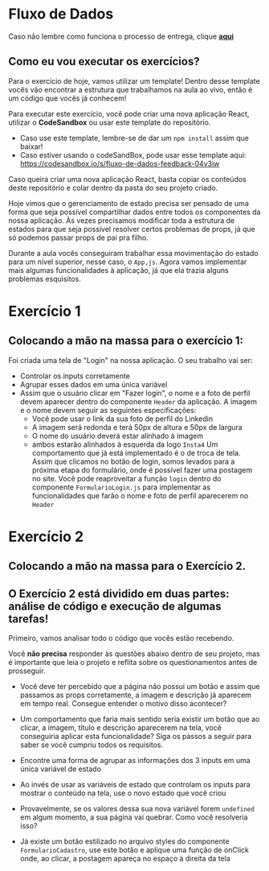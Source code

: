 # Fluxo de Dados

Caso não lembre como funciona o processo de entrega, clique [**aqui**](https://github.com/labenuexercicios/instrucoes-entrega)


## Como eu vou executar os exercícios?
Para o exercício de hoje, vamos utilizar um template! Dentro desse template vocês vão encontrar a estrutura que trabalhamos na aula ao vivo, então é um código que vocês já conhecem! 


Para executar este exercício, você pode criar uma nova aplicação React, utilizar o **CodeSandbox** ou usar este template do repositório.
- Caso use este template, lembre-se de dar um `npm install` assim que baixar! 
- Caso estiver usando o codeSandBox, pode usar esse template aqui: https://codesandbox.io/s/fluxo-de-dados-feedback-04v3iw

Caso queira criar uma nova aplicação React, basta copiar os conteúdos deste repositório e colar dentro da pasta do seu projeto criado.

Hoje vimos que o gerenciamento de estado precisa ser pensado de uma forma que seja possível compartilhar dados entre todos os componentes da nossa aplicação. Às vezes precisamos modificar toda a estrutura de estados para que seja possível resolver certos problemas de props, já que só podemos passar props de pai pra filho.

Durante a aula vocês conseguiram trabalhar essa movimentação do estado para um nível superior, nesse caso, o `App,js`. Agora vamos implementar mais algumas funcionalidades à aplicação, já que ela trazia alguns problemas esquisitos.

# Exercício 1

## Colocando a mão na massa para o exercício 1: 

Foi criada uma tela de "Login" na nossa aplicação. O seu trabalho vai ser:

- Controlar os inputs corretamente
- Agrupar esses dados em uma única variável
- Assim que o usuário clicar em "Fazer login", o nome e a foto de perfil devem aparecer dentro do componente `Header` da aplicação. A imagem e o nome devem seguir as seguintes especificações: 
    - Você pode usar o link da sua foto de perfil do Linkedin
    - A imagem será redonda e terá 50px de altura e 50px de largura
    - O nome do usuário deverá estar alinhado à imagem
    - ambos estarão alinhados à esquerda da logo `Insta4` 
Um comportamento que já está implementado é o de troca de tela. Assim que clicamos no botão de login, somos levados para a próxima etapa do formulário, onde é possível fazer uma postagem no site.
Você pode reaproveitar a função `login` dentro do componente `FormularioLogin.js` para implementar as funcionalidades que farão o nome e foto de perfil aparecerem no `Header` 


# Exercício 2
## Colocando a mão na massa para o Exercício 2.

## O Exercício 2 está dividido em duas partes: análise de código e execução de algumas tarefas!

Primeiro, vamos analisar todo o código que vocês estão recebendo.

Você **não precisa** responder às questões abaixo dentro de seu projeto, mas é importante que leia o projeto e reflita sobre os questionamentos antes de prosseguir.

- Você deve ter percebido que a página não possui um botão e assim que passamos as props corretamente, a imagem e descrição já aparecem em tempo real. Consegue entender o motivo disso acontecer?

- Um comportamento que faria mais sentido seria existir um botão que ao clicar, a imagem, título e descrição aparecerem na tela, você conseguiria aplicar esta funcionalidade? Siga os passos a seguir para saber se você cumpriu todos os requisitos.


- Encontre uma forma de agrupar as informações dos 3 inputs em uma única variável de estado
- Ao invés de usar as variáveis de estado que controlam os inputs para mostrar o conteúdo na tela, use o novo estado que você criou
- Provavelmente, se os valores dessa sua nova variável forem `undefined` em algum momento, a sua página vai quebrar. Como você resolveria isso?
- Já existe um botão estilizado no arquivo styles do componente `FormularioCadastro`, use este botão e aplique uma função de onClick onde, ao clicar, a postagem apareça no espaço à direita da tela

